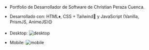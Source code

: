 - Portfolio de Desarrollador de Software de Christian Peraza Cuenca.
- Desarrollado con: HTML♦️, CSS + Tailwind🔷 y JavaScript (Vanilla, PrismJS, AnimeJS)🟡

- Desktop:
![desktop](https://github.com/user-attachments/assets/f0de9307-2e7e-4d66-9838-78a2be7263d4)
- Mobile: 
![mobile](https://github.com/user-attachments/assets/31da6b0d-29f5-4917-b3bc-51caf238ae6c)
